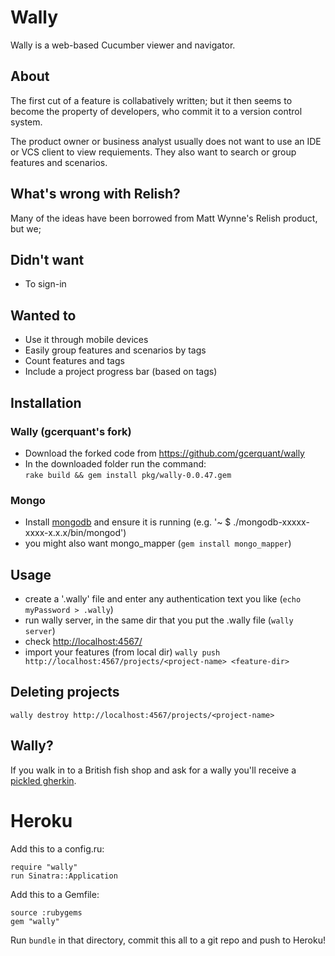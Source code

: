 # Wally
Wally is a web-based Cucumber viewer and navigator.

## About
The first cut of a feature is collabatively written; but it then seems to become the property of developers, who commit it to a version control system.

The product owner or business analyst usually does not want to use an IDE or VCS client to view requiements. They also want to search or group features and scenarios.

## What's wrong with Relish?
Many of the ideas have been borrowed from Matt Wynne's Relish product, but we;

## Didn't want
* To sign-in

## Wanted to
* Use it through mobile devices
* Easily group features and scenarios by tags
* Count features and tags
* Include a project progress bar (based on tags)

## Installation
### Wally (gcerquant's fork)
* Download the forked code from https://github.com/gcerquant/wally
* In the downloaded folder run the command:  
`rake build && gem install pkg/wally-0.0.47.gem`

### Mongo
* Install [mongodb](http://www.mongodb.org/display/DOCS/Quickstart "mongodb") and ensure it is running  (e.g. '~ $ ./mongodb-xxxxx-xxxx-x.x.x/bin/mongod')
* you might also want mongo_mapper (```gem install mongo_mapper```)


## Usage
* create a '.wally' file and enter any authentication text you like (```echo myPassword > .wally```)
* run wally server, in the same dir that you put the .wally file (```wally server```)
* check [http://localhost:4567/](http://localhost:4567/)
* import your features (from local dir) ```wally push http://localhost:4567/projects/<project-name> <feature-dir>```

## Deleting projects
```wally destroy http://localhost:4567/projects/<project-name>```


## Wally?
If you walk in to a British fish shop and ask for a wally you'll receive a [pickled gherkin](https://github.com/cucumber/cucumber/wiki/Gherkin).

# Heroku
Add this to a config.ru:

```
require "wally"
run Sinatra::Application
```

Add this to a Gemfile:

```
source :rubygems
gem "wally"
```

Run ```bundle``` in that directory, commit this all to a git repo and push to Heroku!